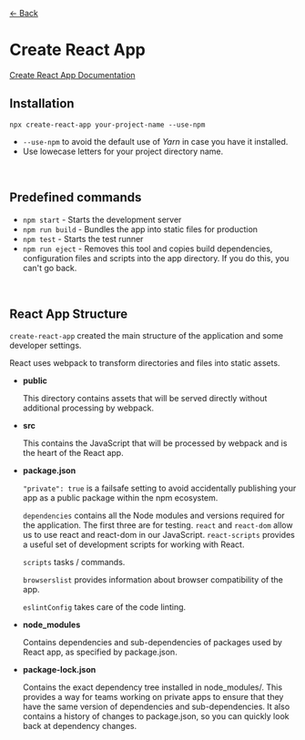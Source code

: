 [&larr; Back](./README.md)

# Create React App

[Create React App Documentation](https://create-react-app.dev/)

## Installation

```
npx create-react-app your-project-name --use-npm
```

- `--use-npm` to avoid the default use of _Yarn_ in case you have it installed.
- Use lowecase letters for your project directory name.

<br>

## Predefined commands

- `npm start` - Starts the development server
- `npm run build` - Bundles the app into static files for production
- `npm test` - Starts the test runner
- `npm run eject` - Removes this tool and copies build dependencies, configuration files and scripts into the app directory. If you do this, you can't go back.

<br>

## React App Structure

`create-react-app` created the main structure of the application and some developer settings.

React uses webpack to transform directories and files into static assets.

- **public**

  This directory contains assets that will be served directly without additional processing by webpack.

- **src**

  This contains the JavaScript that will be processed by webpack and is the heart of the React app.

- **package.json**

  `"private": true` is a failsafe setting to avoid accidentally publishing your app as a public package within the npm ecosystem.

  `dependencies` contains all the Node modules and versions required for the application. The first three are for testing. `react` and `react-dom` allow us to use react and react-dom in our JavaScript. `react-scripts` provides a useful set of development scripts for working with React.

  `scripts` tasks / commands.

  `browserslist` provides information about browser compatibility of the app.

  `eslintConfig` takes care of the code linting.

- **node_modules**

  Contains dependencies and sub-dependencies of packages used by React app, as specified by package.json.

- **package-lock.json**

  Contains the exact dependency tree installed in node_modules/. This provides a way for teams working on private apps to ensure that they have the same version of dependencies and sub-dependencies. It also contains a history of changes to package.json, so you can quickly look back at dependency changes.

